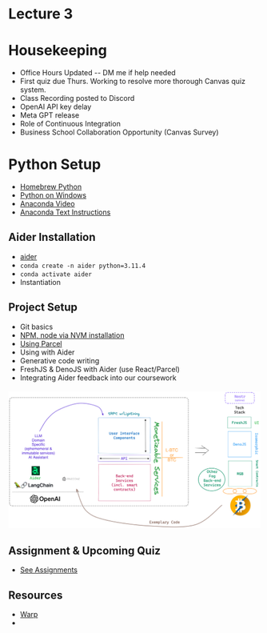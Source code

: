 # Lecture 3

# Housekeeping

- Office Hours Updated -- DM me if help needed
- First quiz due Thurs. Working to resolve more thorough Canvas quiz system.
- Class Recording posted to Discord
- OpenAI API key delay
- Meta GPT release
- Role of Continuous Integration
- Business School Collaboration Opportunity (Canvas Survey)

# Python Setup

- [Homebrew Python](https://brew.sh/)
- [Python on Windows](https://www.digitalocean.com/community/tutorials/install-python-windows-10)
- [Anaconda Video](https://youtu.be/n83J8cBytus?si=utJUQxswL7j1jl0Y)
- [Anaconda Text Instructions](https://docs.conda.io/projects/conda/en/4.6.0/user-guide/install/index.html)

## Aider Installation

- [aider](https://github.com/paul-gauthier/aider)
- `conda create -n aider python=3.11.4`
- `conda activate aider`
- Instantiation

## Project Setup

- Git basics
- [NPM, node via NVM installation](https://github.com/nvm-sh/nvm) 
- [Using Parcel](https://parceljs.org/getting-started/webapp/)
- Using with Aider
- Generative code writing
- FreshJS & DenoJS with Aider (use React/Parcel)
- Integrating Aider feedback into our coursework


<h5 style="text:italic" align="center"><em>
<div align="center"><img src="./Generative_Dapp_stack.png"></img></div>
</em></h5> 

## Assignment & Upcoming Quiz

* [See Assignments](./assignments) 

## Resources

* [Warp](https://app.warp.dev/referral/PXZMWP)
* []()

